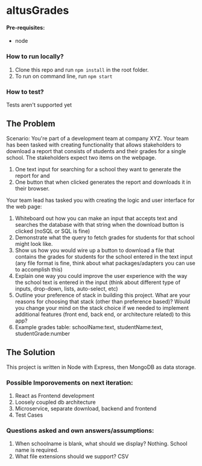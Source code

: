 # altusGrades

#### Pre-requisites:

- node

### How to run locally?

1. Clone this repo and run `npm install` in the root folder.
2. To run on command line, run `npm start`

### How to test?

Tests aren't supported yet

## The Problem

Scenario: 
You're part of a development team at company XYZ. Your team has been tasked with creating functionality that allows stakeholders to download a report that consists of students and their grades for a single school. The stakeholders expect two items on the webpage. 
1. One text input for searching for a school they want to generate the report for and 
2. One button that when clicked generates the report and downloads it in their browser. 

Your team lead has tasked you with creating the logic and user interface for the web page: 
1. Whiteboard out how you can make an input that accepts text and searches the database with that string when the download button is clicked (noSQL or SQL is fine) 
2. Demonstrate what the query to fetch grades for students for that school might look like.
3. Show us how you would wire up a button to download a file that contains the grades for students for the school entered in the text input (any file format is fine, think about what packages/adapters you can use to accomplish this) 
4. Explain one way you could improve the user experience with the way the school text is entered in the input (think about different type of inputs, drop-down, lists, auto-select, etc) 
5. Outline your preference of stack in building this project. What are your reasons for choosing that stack (other than preference based)? Would you change your mind on the stack choice if we needed to implement additional features (front end, back end, or architecture related) to this app? 
6. Example grades table: schoolName:text, studentName:text, studentGrade:number 

## The Solution

This project is written in Node with Express, then MongoDB as data storage.


### Possible Imporovements on next iteration:

1. React as Frontend development
2. Loosely coupled db architecture
3. Microservice, separate download, backend and frontend
4. Test Cases

### Questions asked and own answers/assumptions:
1. When schoolname is blank, what should we display?
Nothing. School name is required.
2. What file extensions should we support?
CSV

